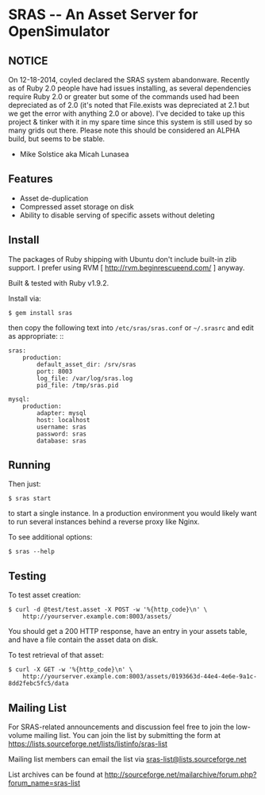 SRAS -- An Asset Server for OpenSimulator
=========================================

NOTICE
------

On 12-18-2014, coyled declared the SRAS system abandonware. Recently as of Ruby 2.0 people have had issues installing, as several dependencies require Ruby 2.0 or greater but some of the commands used had been depreciated as of 2.0 (it's noted that File.exists was depreciated at 2.1 but we get the error with anything 2.0 or above). I've decided to take up this project & tinker with it in my spare time since this system is still used by so many grids out there. Please note this should be considered an ALPHA build, but seems to be stable.

- Mike Solstice
  aka Micah Lunasea 


Features
--------

 * Asset de-duplication
 * Compressed asset storage on disk
 * Ability to disable serving of specific assets without deleting


Install
-------

The packages of Ruby shipping with Ubuntu don't include built-in zlib
support.  I prefer using RVM [ http://rvm.beginrescueend.com/ ]
anyway.

Built & tested with Ruby v1.9.2.

Install via:

    $ gem install sras

then copy the following text into ``/etc/sras/sras.conf`` or
``~/.srasrc`` and edit as appropriate: ::

    sras:
        production:
            default_asset_dir: /srv/sras
            port: 8003
            log_file: /var/log/sras.log
            pid_file: /tmp/sras.pid

    mysql:
        production:
            adapter: mysql
            host: localhost
            username: sras
            password: sras
            database: sras


Running
-------

Then just:

    $ sras start

to start a single instance.  In a production environment you would
likely want to run several instances behind a reverse proxy like
Nginx.

To see additional options:

    $ sras --help


Testing
-------

To test asset creation:

    $ curl -d @test/test.asset -X POST -w '%{http_code}\n' \
        http://yourserver.example.com:8003/assets/

You should get a 200 HTTP response, have an entry in your assets
table, and have a file contain the asset data on disk.

To test retrieval of that asset:

    $ curl -X GET -w '%{http_code}\n' \
        http://yourserver.example.com:8003/assets/0193663d-44e4-4e6e-9a1c-8dd2febc5fc5/data 


Mailing List
------------

For SRAS-related announcements and discussion feel free to join the
low-volume mailing list.  You can join the list by submitting the form
at https://lists.sourceforge.net/lists/listinfo/sras-list

Mailing list members can email the list via
sras-list@lists.sourceforge.net

List archives can be found at
http://sourceforge.net/mailarchive/forum.php?forum_name=sras-list
